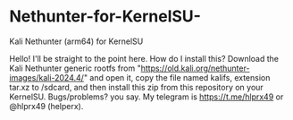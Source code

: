 # Nethunter-for-KernelSU-
Kali Nethunter (arm64) for KernelSU

Hello! I'll be straight to the point here. How do I install this? Download the Kali Nethunter generic rootfs from "https://old.kali.org/nethunter-images/kali-2024.4/" and open it, copy the file named kalifs, extension tar.xz to /sdcard, and then install this zip from this repository on your KernelSU. Bugs/problems? you say. My telegram is https://t.me/hlprx49 or @hlprx49 (helperx).

